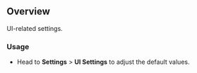 ## Overview

UI-related settings.

### Usage

- Head to **Settings** > **UI Settings** to adjust the default values.

